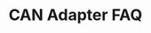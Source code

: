 ---
title: CAN Adapter FAQ
tags: [Profinity, CanBUS, CanBUS DBC, DBC, Overview]
keywords: Profinity, CanBUS, CanBUS DBC, DBC, Overview
last_updated: November 3, 2020
permalink: Profinity/CAN_Adapter_FAQ.html
folder: Profinity
order: 11
---